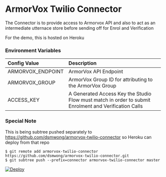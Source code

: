 # ArmorVox Twilio Connector
The Connector is to provide access to Armorvox API and also to act as an intermediate utternace store before sending off for Enrol and Verification

For the demo, this is hosted on Heroku

### Environment Variables

| Config Value | Description |
| :--| :-- |
| ARMORVOX_ENDPOINT   | ArmorVox API Endpoint|
| ARMORVOX_GROUP    | ArmorVox Group ID for attributing to the ArmorVox Group|
| ACCESS_KEY | A Generated Access Key the Studio Flow must match in order to submit Enrolment and Verification Calls|

### Special Note

This is being subtree pushed separately to https://github.com/dsmwong/armorvox-twilio-connector so Heroku can deploy from that repo

```
$ git remote add armorvox-twilio-connector https://github.com/dsmwong/armorvox-twilio-connector.git
$ git subtree push --prefix=connector armorvox-twilio-connector master
```

[![Deploy](https://www.herokucdn.com/deploy/button.svg)](https://heroku.com/deploy?template=https://github.com/dsmwong/armorvox-twilio-connector.git)

